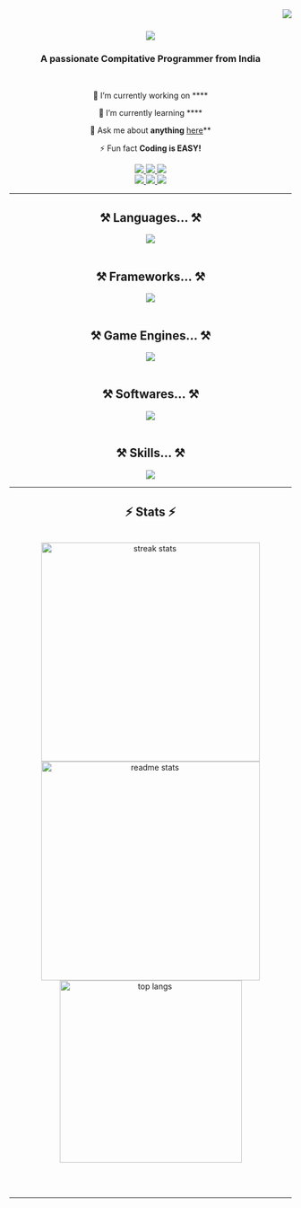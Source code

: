 
<img align="right" src="https://visitor-badge.laobi.icu/badge?page_id=vedantdalavi14.vedantdalavi14" />

<h1 align="center">
    <img src="https://readme-typing-svg.herokuapp.com/?font=Righteous&size=35&center=true&vCenter=true&width=500&height=70&duration=4000&lines=Hi+There!+👋;+I'm+Vedant+Dalavi!!-;" />
</h1>

<h3 align="center">A passionate Compitative Programmer from India</h3>

<br/>
<div>
<div align="center">
 
🔭 I’m currently working on ****
 
🌱 I’m currently learning ****

💬 Ask me about **anything** [here](https://github.com/vedantdalavi14/vedantdalavi14/issues)**

⚡ Fun fact **Coding is EASY!**
</div>
    
<div align="center"> 
  <a href="mailto:vedantdalavi14@gmail.com">
    <img src="https://img.shields.io/badge/Gmail-333333?style=for-the-badge&logo=gmail&logoColor=red" />
  </a>
  <a href="https://linkedin.com/in/vedant-dalavi-175419331" target="_blank">
    <img src="https://img.shields.io/badge/LinkedIn-0077B5?style=for-the-badge&logo=linkedin&logoColor=white" target="_blank" />
  </a>
  <a href="https://vedantdalavi14.github.io" target="_blank">
     <img src="https://img.shields.io/badge/Instagram-E4405F?style=for-the-badge&logo=instagram&logoColor=white" target="_blank" /> 
  </a>
    <br>
    <a href="https://www.codechef.com/users/vedant_1414" target="_blank">
     <img src="https://img.shields.io/badge/Codechef-%23B92B27.svg?&style=for-the-badge&logo=Codechef&logoColor=white" target="_blank" /> 
  </a>
    <a href="https://leetcode.com/u/vedantdalavi14/" target="_blank">
     <img src="https://img.shields.io/badge/-LeetCode-FFA116?style=for-the-badge&logo=LeetCode&logoColor=black" target="_blank" /> 
  </a>
    <a href="https://www.hackerrank.com/profile/vedantdalavi007" target="_blank">
     <img src="https://img.shields.io/badge/-Hackerrank-2EC866?style=for-the-badge&logo=HackerRank&logoColor=white" target="_blank" /> 
    </a>
</div>

 <hr/>
<h2 align="center">⚒️ Languages... ⚒️</h2>
<div align="center">
    <img src="https://skillicons.dev/icons?i=c,cpp,py,java,js,html,css" />
</div>
<br>
<h2 align="center">⚒️ Frameworks... ⚒️</h2>
<div align="center">
    <img src="https://skillicons.dev/icons?i=tailwind,django" />
</div>
<br/>
<h2 align="center">⚒️ Game Engines... ⚒️</h2>
<div align="center">
    <img src="https://skillicons.dev/icons?i=godot" />
</div>
<br>
<h2 align="center">⚒️ Softwares... ⚒️</h2>
<div align="center">
    <img src="https://skillicons.dev/icons?i=figma,matlab" />
</div>
<br>
<h2 align="center">⚒️ Skills... ⚒️</h2>
<div align="center">
    <img src="https://skillicons.dev/icons?i=git,github,vscode" />
</div>
<hr/>

<h2 align="center">⚡ Stats ⚡</h2>
<br>
<div align=center>
  <img width=390 src="https://github-readme-streak-stats-vedantdalavi14.vercel.app/?user=vedantdalavi14&count_private=true&theme=react&border_radius=10" alt="streak stats"/>
  <img width=390 src="https://github-readme-stats-vedantdalavi14.vercel.app/api?username=vedantdalavi14&count_private=true&show_icons=true&theme=react&rank_icon=github&border_radius=10" alt="readme stats" />
  <br/>
  <img width=325 align="center" src="https://github-readme-stats-vedantdalavi14.vercel.app/api/top-langs/?username=salesp07&hide=HTML&langs_count=8&layout=compact&theme=react&border_radius=10&size_weight=0.5&count_weight=0.5&exclude_repo=github-readme-stats" alt="top langs" />
</div>

<br/><br/>

<hr/>

<br/>


